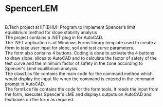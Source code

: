 # SpencerLEM
<br /> B.Tech project at IIT(BHU): Program to implement Spencer's limit equilibrium method for slope stability analysis 
<br /> The project contains a .NET plug in for AutoCAD. 
<br /> The .NET application is of Windows Forms library template used to create a form to take user input for slope, soil and test curve parameters.
<br /> The form also contains 4 buttons. Coding is done to activate the 4 buttons to draw slope, slices to AutoCAD and to calculate the factor of safety of the test curve and the minimum factor of safety in the zone according to Spencer's Limit equilibrium analysis.
<br /> The class1.cs file contains the main code for the command method which would display the input file when the command is entered in the command prompt in AutoCAD.
<br /> The form1.cs file contains the code for the form tools. It reads the input from the form, executes Spencer's LME and displays outputs on AutoCAD and textboxes on the form as required.

